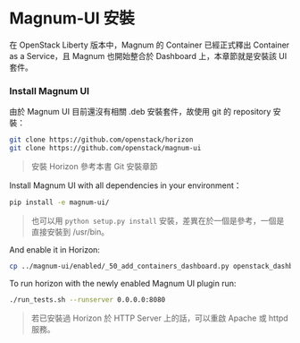 # Magnum-UI 安裝
在 OpenStack Liberty 版本中，Magnum 的 Container 已經正式釋出 Container as a Service，且 Magnum 也開始整合於 Dashboard 上，本章節就是安裝該 UI 套件。

### Install Magnum UI
由於 Magnum UI 目前還沒有相關 .deb 安裝套件，故使用 git 的 repository 安裝：
```sh
git clone https://github.com/openstack/horizon
git clone https://github.com/openstack/magnum-ui
```
> 安裝 Horizon 參考本書 Git 安裝章節


Install Magnum UI with all dependencies in your environment：
```sh
pip install -e magnum-ui/
```
> 也可以用 ```python setup.py install``` 安裝，差異在於一個是參考，一個是直接安裝到 /usr/bin。

And enable it in Horizon:
```sh
cp ../magnum-ui/enabled/_50_add_containers_dashboard.py openstack_dashboard/local/enabled
```
To run horizon with the newly enabled Magnum UI plugin run:
```sh
./run_tests.sh --runserver 0.0.0.0:8080
```
> 若已安裝過 Horizon 於 HTTP Server 上的話，可以重啟 Apache 或 httpd 服務。
